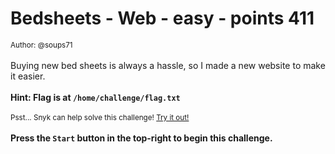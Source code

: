 # Bedsheets - Web - easy - points 411


 <small>Author: @soups71</small><br><br>Buying new bed sheets is always a hassle,  so I made a new website to make it easier. <br><br> <b>Hint: Flag is at <code>/home/challenge/flag.txt</code></b> <br><br> <small>Psst... Snyk can help solve this challenge! <a href="https://snyk.co/uf6Kk">Try it out!</a></small> <br><br> <b>Press the <code>Start</code> button in the top-right to begin this challenge.</b>
